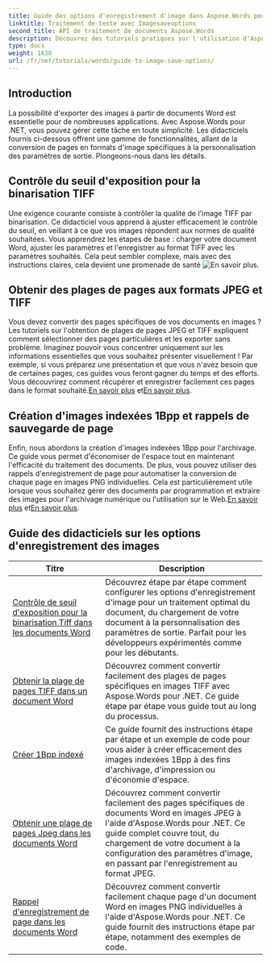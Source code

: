 ```yaml
---
title: Guide des options d'enregistrement d'image dans Aspose.Words pour .NET
linktitle: Traitement de texte avec Imagesaveoptions
second_title: API de traitement de documents Aspose.Words
description: Découvrez des tutoriels pratiques sur l'utilisation d'Aspose.Words pour .NET pour enregistrer des images, avec des étapes faciles à suivre et des exemples de code pour un traitement efficace des documents.
type: docs
weight: 1630
url: /fr/net/tutorials/words/guide-to-image-save-options/
---
```

## Introduction

La possibilité d'exporter des images à partir de documents Word est essentielle pour de nombreuses applications. Avec Aspose.Words pour .NET, vous pouvez gérer cette tâche en toute simplicité. Les didacticiels fournis ci-dessous offrent une gamme de fonctionnalités, allant de la conversion de pages en formats d'image spécifiques à la personnalisation des paramètres de sortie. Plongeons-nous dans les détails.

## Contrôle du seuil d'exposition pour la binarisation TIFF

Une exigence courante consiste à contrôler la qualité de l'image TIFF par binarisation. Ce didacticiel vous apprend à ajuster efficacement le contrôle du seuil, en veillant à ce que vos images répondent aux normes de qualité souhaitées. Vous apprendrez les étapes de base : charger votre document Word, ajuster les paramètres et l'enregistrer au format TIFF avec les paramètres souhaités. Cela peut sembler complexe, mais avec des instructions claires, cela devient une promenade de santé ![En savoir plus](./expose-threshold-control-for-tiff-binarization-in-word-document/).

## Obtenir des plages de pages aux formats JPEG et TIFF

 Vous devez convertir des pages spécifiques de vos documents en images ? Les tutoriels sur l'obtention de plages de pages JPEG et TIFF expliquent comment sélectionner des pages particulières et les exporter sans problème. Imaginez pouvoir vous concentrer uniquement sur les informations essentielles que vous souhaitez présenter visuellement ! Par exemple, si vous préparez une présentation et que vous n'avez besoin que de certaines pages, ces guides vous feront gagner du temps et des efforts. Vous découvrirez comment récupérer et enregistrer facilement ces pages dans le format souhaité.[En savoir plus](./get-jpeg-page-range-word-document/) et[En savoir plus](./get-tiff-page-range-word-document/).

## Création d'images indexées 1Bpp et rappels de sauvegarde de page

 Enfin, nous abordons la création d'images indexées 1Bpp pour l'archivage. Ce guide vous permet d'économiser de l'espace tout en maintenant l'efficacité du traitement des documents. De plus, vous pouvez utiliser des rappels d'enregistrement de page pour automatiser la conversion de chaque page en images PNG individuelles. Cela est particulièrement utile lorsque vous souhaitez gérer des documents par programmation et extraire des images pour l'archivage numérique ou l'utilisation sur le Web.[En savoir plus](./create-1bpp-indexed/) et[En savoir plus](./page-saving-callback-word-document/).

 ## Guide des didacticiels sur les options d'enregistrement des images
| Titre | Description |
| --- | --- |
| [Contrôle de seuil d'exposition pour la binarisation Tiff dans les documents Word](./expose-threshold-control-for-tiff-binarization-in-word-document/) | Découvrez étape par étape comment configurer les options d'enregistrement d'image pour un traitement optimal du document, du chargement de votre document à la personnalisation des paramètres de sortie. Parfait pour les développeurs expérimentés comme pour les débutants. |
| [Obtenir la plage de pages TIFF dans un document Word](./get-tiff-page-range-word-document/) | Découvrez comment convertir facilement des plages de pages spécifiques en images TIFF avec Aspose.Words pour .NET. Ce guide étape par étape vous guide tout au long du processus. |
| [Créer 1Bpp indexé](./create-1bpp-indexed/) | Ce guide fournit des instructions étape par étape et un exemple de code pour vous aider à créer efficacement des images indexées 1Bpp à des fins d'archivage, d'impression ou d'économie d'espace. |
| [Obtenir une plage de pages Jpeg dans les documents Word](./get-jpeg-page-range-word-document/) | Découvrez comment convertir facilement des pages spécifiques de documents Word en images JPEG à l'aide d'Aspose.Words pour .NET. Ce guide complet couvre tout, du chargement de votre document à la configuration des paramètres d'image, en passant par l'enregistrement au format JPEG. |
| [Rappel d'enregistrement de page dans les documents Word](./page-saving-callback-word-document/) | Découvrez comment convertir facilement chaque page d'un document Word en images PNG individuelles à l'aide d'Aspose.Words pour .NET. Ce guide fournit des instructions étape par étape, notamment des exemples de code. |